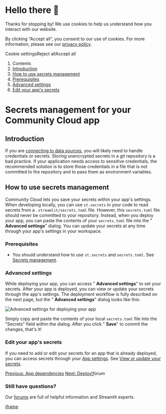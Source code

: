 # Hello there 👋

Thanks for stopping by! We use cookies to help us understand how you interact with our website.

By clicking “Accept all”, you consent to our use of cookies. For more information, please see our [privacy policy](https://docs.streamlit.io/deploy/streamlit-community-cloud/deploy-your-app/www.streamlit.io/privacy-policy).

Cookie settingsReject allAccept all

1. Contents
2. [Introduction](https://docs.streamlit.io/deploy/streamlit-community-cloud/deploy-your-app/secrets-management#introduction)
3. [How to use secrets management](https://docs.streamlit.io/deploy/streamlit-community-cloud/deploy-your-app/secrets-management#how-to-use-secrets-management)
4. [Prerequisites](https://docs.streamlit.io/deploy/streamlit-community-cloud/deploy-your-app/secrets-management#prerequisites)
5. [Advanced settings](https://docs.streamlit.io/deploy/streamlit-community-cloud/deploy-your-app/secrets-management#advanced-settings)
6. [Edit your app's secrets](https://docs.streamlit.io/deploy/streamlit-community-cloud/deploy-your-app/secrets-management#edit-your-apps-secrets)

# Secrets management for your Community Cloud app

## Introduction

If you are [connecting to data sources](https://docs.streamlit.io/develop/tutorials/databases), you will likely need to handle credentials or secrets. Storing unencrypted secrets in a git repository is a bad practice. If your application needs access to sensitive credentials, the recommended solution is to store those credentials in a file that is not committed to the repository and to pass them as environment variables.

## How to use secrets management

Community Cloud lets you save your secrets within your app's settings. When developing locally, you can use `st.secrets` in your code to read secrets from a `.streamlit/secrets.toml` file. However, this `secrets.toml` file should never be committed to your repository. Instead, when you deploy your app, you can paste the contents of your `secrets.toml` file into the " **Advanced settings**" dialog. You can update your secrets at any time through your app's settings in your workspace.

### Prerequisites

- You should understand how to use `st.secrets` and `secrets.toml`. See [Secrets management](https://docs.streamlit.io/develop/concepts/connections/secrets-management).

### Advanced settings

While deploying your app, you can access " **Advanced settings**" to set your secrets. After your app is deployed, you can view or update your secrets through the app's settings. The deployment workflow is fully described on the next page, but the " **Advanced settings**" dialog looks like this:

![Advanced settings for deploying your app](https://docs.streamlit.io/images/streamlit-community-cloud/deploy-an-app-advanced.png)

Simply copy and paste the contents of your local `secrets.toml` file into the "Secrets" field within the dialog. After you click " **Save**" to commit the changes, that's it!

### Edit your app's secrets

If you need to add or edit your secrets for an app that is already deployed, you can access secrets through your [App settings](https://docs.streamlit.io/deploy/streamlit-community-cloud/manage-your-app/app-settings). See [View or update your secrets](https://docs.streamlit.io/deploy/streamlit-community-cloud/manage-your-app/app-settings#view-or-update-your-secrets).

[Previous: App dependencies](https://docs.streamlit.io/deploy/streamlit-community-cloud/deploy-your-app/app-dependencies) [Next: Deploy!](https://docs.streamlit.io/deploy/streamlit-community-cloud/deploy-your-app/deploy)_forum_

### Still have questions?

Our [forums](https://discuss.streamlit.io/) are full of helpful information and Streamlit experts.

[iframe](https://www.google.com/recaptcha/enterprise/anchor?ar=1&k=6Lck4YwlAAAAAEIE1hR--varWp0qu9F-8-emQn2v&co=aHR0cHM6Ly9kb2NzLnN0cmVhbWxpdC5pbzo0NDM.&hl=en&v=J79K9xgfxwT6Syzx-UyWdD89&size=invisible&cb=rnjm7uv1v6sc)